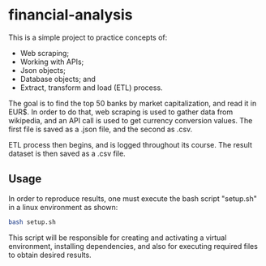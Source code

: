 # financial-analysis

This is a simple project to practice concepts of:
- Web scraping;
- Working with APIs;
- Json objects;
- Database objects; and
- Extract, transform and load (ETL) process.

The goal is to find the top 50 banks by market capitalization, and read it in EUR$. In order to do that, web scraping is used to gather data from wikipedia, and an API call is used to get currency conversion values. The first file is saved as a .json file, and the second as .csv.

ETL process then begins, and is logged throughout its course. The result dataset is then saved as a .csv file.

## Usage

In order to reproduce results, one must execute the bash script "setup.sh" in a linux environment as shown:

```bash
bash setup.sh
```

This script will be responsible for creating and activating a virtual environment, installing dependencies, and also for executing required files to obtain desired results.
